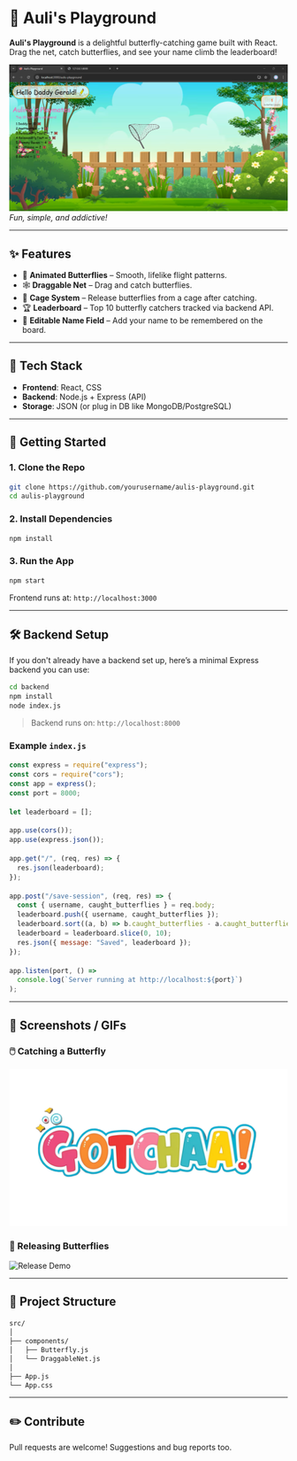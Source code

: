 # 🦋 Auli's Playground

**Auli's Playground** is a delightful butterfly-catching game built with React. Drag the net, catch butterflies, and see your name climb the leaderboard!

![Game Preview](game_preview.png)  
_Fun, simple, and addictive!_

---

## ✨ Features

- 🦋 **Animated Butterflies** – Smooth, lifelike flight patterns.
- 🕸️ **Draggable Net** – Drag and catch butterflies.
- 🧺 **Cage System** – Release butterflies from a cage after catching.
- 🏆 **Leaderboard** – Top 10 butterfly catchers tracked via backend API.
- 👤 **Editable Name Field** – Add your name to be remembered on the board.

---

## 🧰 Tech Stack

- **Frontend**: React, CSS
- **Backend**: Node.js + Express (API)
- **Storage**: JSON (or plug in DB like MongoDB/PostgreSQL)

---

## 🚀 Getting Started

### 1. Clone the Repo

```bash
git clone https://github.com/yourusername/aulis-playground.git
cd aulis-playground
```

### 2. Install Dependencies

```bash
npm install
```

### 3. Run the App

```bash
npm start
```

Frontend runs at: `http://localhost:3000`

---

## 🛠️ Backend Setup

If you don't already have a backend set up, here’s a minimal Express backend you can use:

```bash
cd backend
npm install
node index.js
```

> Backend runs on: `http://localhost:8000`

### Example `index.js`

```js
const express = require("express");
const cors = require("cors");
const app = express();
const port = 8000;

let leaderboard = [];

app.use(cors());
app.use(express.json());

app.get("/", (req, res) => {
  res.json(leaderboard);
});

app.post("/save-session", (req, res) => {
  const { username, caught_butterflies } = req.body;
  leaderboard.push({ username, caught_butterflies });
  leaderboard.sort((a, b) => b.caught_butterflies - a.caught_butterflies);
  leaderboard = leaderboard.slice(0, 10);
  res.json({ message: "Saved", leaderboard });
});

app.listen(port, () =>
  console.log(`Server running at http://localhost:${port}`)
);
```

---

## 📸 Screenshots / GIFs

### 🖱️ Catching a Butterfly

![Catch Popup](public/images/gotchaa.png)

### 🧺 Releasing Butterflies

![Release Demo](public/images/release_demo.gif)

---

## 📁 Project Structure

```
src/
│
├── components/
│   ├── Butterfly.js
│   └── DraggableNet.js
│
├── App.js
└── App.css
```

---

## ✏️ Contribute

Pull requests are welcome! Suggestions and bug reports too.
